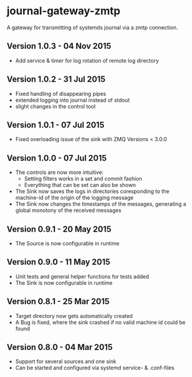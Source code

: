 journal-gateway-zmtp
====================

A gateway for transmitting of systemds journal via a zmtp connection.

Version 1.0.3 - 04 Nov 2015
---------------------------
* Add service & timer for log rotation of remote log directory

Version 1.0.2 - 31 Jul 2015
---------------------------

* Fixed handling of disappearing pipes
* extended logging into journal instead of stdout
* slight changes in the control tool

Version 1.0.1 - 07 Jul 2015
---------------------------

* Fixed overloading issue of the sink with ZMQ Versions < 3.0.0

Version 1.0.0 - 07 Jul 2015
---------------------------

* The controls are now more intuitive:
    * Setting filters works in a set and commit fashion
    * Everything that can be set can also be shown
* The Sink now saves the logs in directories coresponding to the machine-id of the origin of the logging message
* The Sink now changes the timestamps of the messages, generating a global monotony of the received messages

Version 0.9.1 - 20 May 2015
---------------------------

* The Source is now configurable in runtime

Version 0.9.0 - 11 May 2015
---------------------------

* Unit tests and general helper functions for tests added
* The Sink is now configurable in runtime

Version 0.8.1 - 25 Mar 2015
---------------------------

* Target directory now gets automatically created
* A Bug is fixed, where the sink crashed if no valid machine id could be found

Version 0.8.0 - 04 Mar 2015
---------------------------

* Support for several sources and one sink
* Can be started and configured via systemd service- & .conf-files
